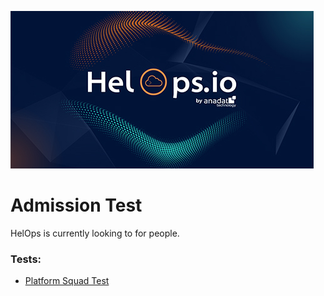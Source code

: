![HelOps.io](https://github.com/helops-io/challenges/blob/main/asset/helops.jpg)

# Admission Test

HelOps is currently looking to for people.

### Tests:

- [Platform Squad Test](platform/README.md)
